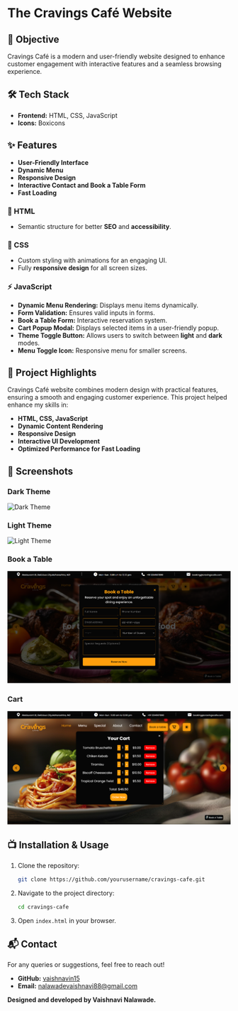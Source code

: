 # The Cravings Café Website

## 🌟 Objective
Cravings Café is a modern and user-friendly website designed to enhance customer engagement with interactive features and a seamless browsing experience.

## 🛠️ Tech Stack
- **Frontend:** HTML, CSS, JavaScript
- **Icons:** Boxicons

## ✨ Features
- **User-Friendly Interface**
- **Dynamic Menu**
- **Responsive Design**
- **Interactive Contact and Book a Table Form**
- **Fast Loading**
  
### 📌 HTML
- Semantic structure for better **SEO** and **accessibility**.

### 🎨 CSS
- Custom styling with animations for an engaging UI.
- Fully **responsive design** for all screen sizes.

### ⚡ JavaScript
- **Dynamic Menu Rendering:** Displays menu items dynamically.
- **Form Validation:** Ensures valid inputs in forms.
- **Book a Table Form:** Interactive reservation system.
- **Cart Popup Modal:** Displays selected items in a user-friendly popup.
- **Theme Toggle Button:** Allows users to switch between **light** and **dark** modes.
- **Menu Toggle Icon:** Responsive menu for smaller screens.

## 🚀 Project Highlights
Cravings Café website combines modern design with practical features, ensuring a smooth and engaging customer experience. This project helped enhance my skills in:
- **HTML, CSS, JavaScript**
- **Dynamic Content Rendering**
- **Responsive Design**
- **Interactive UI Development**
- **Optimized Performance for Fast Loading**

## 📸 Screenshots
### Dark Theme
![Dark Theme](./dark%20theme%20ss.png)
### Light Theme
![Light Theme](./light%20theme%20ss.png)
### Book a Table
![Book a table](./bookatable%20ss.png)
### Cart
![Cart](./cart%20ss.png)

## 📺 Installation & Usage
1. Clone the repository:
   ```bash
   git clone https://github.com/yourusername/cravings-cafe.git
   ```
2. Navigate to the project directory:
   ```bash
   cd cravings-cafe
   ```
3. Open `index.html` in your browser.

## 📬 Contact
For any queries or suggestions, feel free to reach out!
- **GitHub:** [vaishnavin15](https://github.com/vaishnavin15)
- **Email:** nalawadevaishnavi88@gmail.com

**Designed and developed by Vaishnavi Nalawade.**
